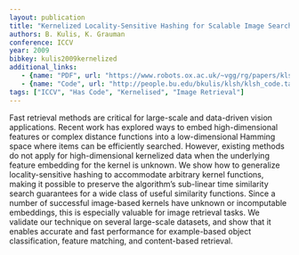 ```yaml
---
layout: publication
title: "Kernelized Locality-Sensitive Hashing for Scalable Image Search"
authors: B. Kulis, K. Grauman
conference: ICCV
year: 2009
bibkey: kulis2009kernelized
additional_links:
   - {name: "PDF", url: "https://www.robots.ox.ac.uk/~vgg/rg/papers/klsh.pdf"}
   - {name: "Code", url: "http://people.bu.edu/bkulis/klsh/klsh_code.tar.gz"}
tags: ["ICCV", "Has Code", "Kernelised", "Image Retrieval"]
---
```

Fast retrieval methods are critical for large-scale and
data-driven vision applications. Recent work has explored
ways to embed high-dimensional features or complex distance
functions into a low-dimensional Hamming space
where items can be efficiently searched. However, existing
methods do not apply for high-dimensional kernelized
data when the underlying feature embedding for the kernel
is unknown. We show how to generalize locality-sensitive
hashing to accommodate arbitrary kernel functions, making
it possible to preserve the algorithm’s sub-linear time similarity
search guarantees for a wide class of useful similarity
functions. Since a number of successful image-based kernels
have unknown or incomputable embeddings, this is especially
valuable for image retrieval tasks. We validate our
technique on several large-scale datasets, and show that it
enables accurate and fast performance for example-based
object classification, feature matching, and content-based
retrieval.
